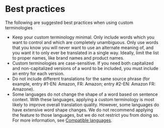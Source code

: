 # Best practices<a name="ct-best-practices"></a>

The following are suggested best practices when using custom terminologies
+ Keep your custom terminology minimal\. Only include words which you want to control and which are completely unambiguous\. Only use words that you know you will never want to use an alternate meaning of, and you want it to only ever be translated in a single way\. Ideally, limit the list to proper names, like brand names and product names\.
+ Custom terminologies are case\-sensitive\. If you need both capitalized and non\-capitalized versions of a word to be included, you must include an entry for each version\.
+ Do not include different translations for the same source phrase \(for example, entry \#1\-EN: Amazon, FR: Amazon; entry \#2\-EN: Amazon FR: Amazone\)\. 
+ Some languages do not change the shape of a word based on sentence context\. With these languages, applying a custom terminology is most likely to improve overall translation quality\. However, some languages do have extensive word shape changes\. We do not recommend applying the feature to those languages, but we do not restrict you from doing so\. For more information, see [Compatible languages](permissible-language-pairs.md)\.